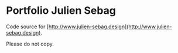 # Portfolio Julien Sebag

Code source for [http://www.julien-sebag.design](http://www.julien-sebag.design).

Please do not copy.